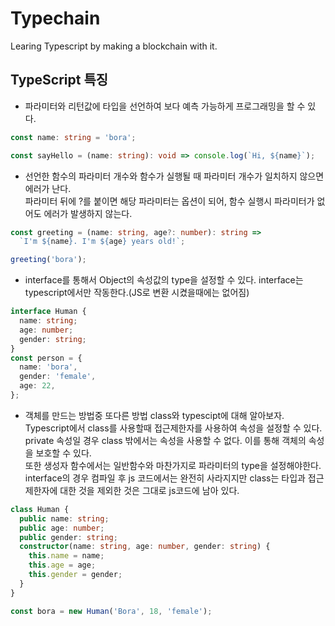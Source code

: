 # Typechain

Learing Typescript by making a blockchain with it.

## TypeScript 특징

- 파라미터와 리턴값에 타입을 선언하여 보다 예측 가능하게 프로그래밍을 할 수 있다.

```ts
const name: string = 'bora';

const sayHello = (name: string): void => console.log(`Hi, ${name}`);
```

- 선언한 함수의 파라미터 개수와 함수가 실행될 때 파라미터 개수가 일치하지 않으면 에러가 난다.  
   파라미터 뒤에 ?를 붙이면 해당 파라미터는 옵션이 되어, 함수 실행시 파라미터가 없어도 에러가 발생하지 않는다.

```ts
const greeting = (name: string, age?: number): string =>
  `I'm ${name}. I'm ${age} years old!`;

greeting('bora');
```

- interface를 통해서 Object의 속성값의 type을 설정할 수 있다.
  interface는 typescript에서만 작동한다.(JS로 변환 시켰을때에는 없어짐)

```ts
interface Human {
  name: string;
  age: number;
  gender: string;
}
const person = {
  name: 'bora',
  gender: 'female',
  age: 22,
};
```

- 객체를 만드는 방법중 또다른 방법 class와 typescipt에 대해 알아보자.
  Typescript에서 class를 사용할때 접근제한자를 사용하여 속성을 설정할 수 있다.  
  private 속성일 경우 class 밖에서는 속성을 사용할 수 없다.
  이를 통해 객체의 속성을 보호할 수 있다.  
  또한 생성자 함수에서는 일반함수와 마찬가지로 파라미터의 type을 설정해야한다.  
  interface의 경우 컴파일 후 js 코드에서는 완전히 사라지지만
  class는 타입과 접근제한자에 대한 것을 제외한 것은 그대로 js코드에 남아 있다.

```ts
class Human {
  public name: string;
  public age: number;
  public gender: string;
  constructor(name: string, age: number, gender: string) {
    this.name = name;
    this.age = age;
    this.gender = gender;
  }
}

const bora = new Human('Bora', 18, 'female');
```
